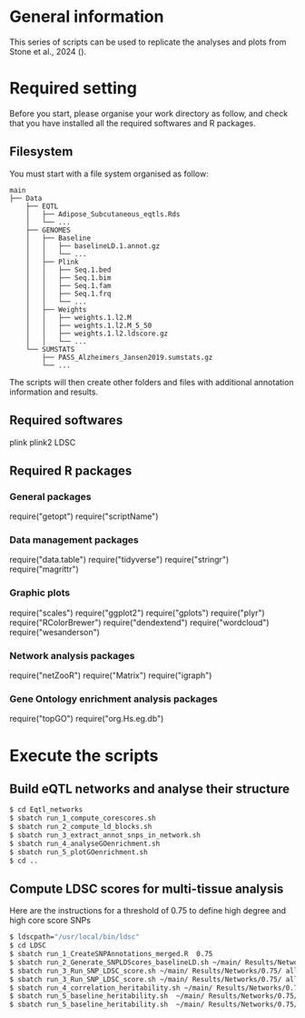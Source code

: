 # General information
This series of scripts can be used to replicate the analyses and plots from Stone et al., 2024 ().

# Required setting
Before you start, please organise your work directory as follow, and check that you have installed all the required softwares and R packages.

## Filesystem
You must start with a file system organised as follow:

```
main
├── Data
    ├── EQTL
    │   ├── Adipose_Subcutaneous_eqtls.Rds
    │   └── ...
    ├── GENOMES
    │   ├── Baseline
    │   │   ├── baselineLD.1.annot.gz
    │   │   └── ...
    │   ├── Plink
    │   │   ├── Seq.1.bed
    │   │   ├── Seq.1.bim
    │   │   ├── Seq.1.fam
    │   │   ├── Seq.1.frq
    │   │   └── ...
    │   ├── Weights
    │   │   ├── weights.1.l2.M
    │   │   ├── weights.1.l2.M_5_50
    │   │   ├── weights.1.l2.ldscore.gz
    │   │   └── ...
    └── SUMSTATS
        ├── PASS_Alzheimers_Jansen2019.sumstats.gz
        └── ...
```

The scripts will then create other folders and files with additional annotation information and results.

## Required softwares
plink
plink2
LDSC

## Required R packages
### General packages
require("getopt")
require("scriptName")

### Data management packages
require("data.table")
require("tidyverse")
require("stringr")
require("magrittr")

### Graphic plots
require("scales")
require("ggplot2")
require("gplots")
require("plyr")
require("RColorBrewer")
require("dendextend")
require("wordcloud")
require("wesanderson")

### Network analysis packages
require("netZooR")
require("Matrix")
require("igraph")


### Gene Ontology enrichment analysis packages
require("topGO")
require("org.Hs.eg.db")

# Execute the scripts
## Build eQTL networks and analyse their structure
```bash
$ cd Eqtl_networks
$ sbatch run_1_compute_corescores.sh
$ sbatch run_2_compute_ld_blocks.sh
$ sbatch run_3_extract_annot_snps_in_network.sh 
$ sbatch run_4_analyseGOenrichment.sh
$ sbatch run_5_plotGOenrichment.sh
$ cd ..
```
## Compute LDSC scores for multi-tissue analysis
Here are the instructions for a threshold of 0.75 to define high degree and high core score SNPs

```bash
$ ldscpath="/usr/local/bin/ldsc"
$ cd LDSC
$ sbatch run_1_CreateSNPAnnotations_merged.R  0.75
$ sbatch run_2_Generate_SNPLDScores_baselineLD.sh ~/main/ Results/Networks/0.75/ all_scores ${ldscpath} Adipose_Subcutaneous
$ sbatch run_3_Run_SNP_LDSC_score.sh ~/main/ Results/Networks/0.75/ all_scores Data/SUMSTATS Data/GENOMES/Weights/ ${ldscpath} Adipose_Subcutaneous PASS_Alzheimers_Jansen2019
$ sbatch run_3_Run_SNP_LDSC_score.sh ~/main/ Results/Networks/0.75/ all_scores Data/SUMSTATS Data/GENOMES/Weights/ ${ldscpath} Adipose_Subcutaneous PASS_BreastCancer
$ sbatch run_4_correlation_heritability.sh ~/main/ Results/Networks/0.75/ Data/SUMSTATS/ Data/GENOMES/Weights/ ${ldscpath} PASS_Alzheimers_Jansen2019 PASS_BreastCancer
$ sbatch run_5_baseline_heritability.sh  ~/main/ Results/Networks/0.75/ Data/SUMSTATS/ Data/GENOMES/Weights/ ${ldscpath} PASS_Alzheimers_Jansen2019 
$ sbatch run_5_baseline_heritability.sh  ~/main/ Results/Networks/0.75/ Data/SUMSTATS/ Data/GENOMES/Weights/ ${ldscpath} PASS_BreastCancer 
```
